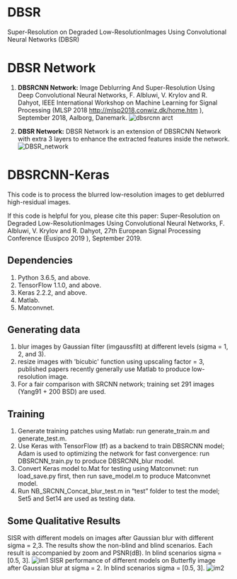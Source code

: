 # DBSR
Super-Resolution on Degraded Low-ResolutionImages Using Convolutional Neural Networks (DBSR)

# DBSR Network

1. **DBSRCNN Network:**
Image Deblurring And Super-Resolution Using Deep Convolutional Neural Networks,
F. Albluwi, V. Krylov and R. Dahyot, IEEE International Workshop on Machine Learning for Signal Processing (MLSP 2018 <http://mlsp2018.conwiz.dk/home.htm> ), September 2018, Aalborg, Danemark.
![dbsrcnn arct](https://user-images.githubusercontent.com/16929158/45629859-4bd2dc80-ba8f-11e8-82f4-409c28a32777.png)

2. **DBSR Network:**
DBSR Network is an extension of DBSRCNN Network with extra 3 layers to enhance the extracted features inside the network.
![DBSR_network](https://user-images.githubusercontent.com/16929158/60619236-173ad200-9dd0-11e9-9ff9-2c3c3cefcda7.png)


# DBSRCNN-Keras
This code is to process the blurred low-resolution images to get deblurred high-residual images.

If this code is helpful for you, please cite this paper: Super-Resolution on Degraded Low-ResolutionImages Using Convolutional Neural Networks, F. Albluwi, V. Krylov and R. Dahyot, 27th European Signal Processing Conference (Eusipco 2019 ), September 2019.

## Dependencies
1. Python 3.6.5, and above.
2. TensorFlow 1.1.0, and above.
3. Keras 2.2.2, and above.
4. Matlab.
5. Matconvnet. 

## Generating data
1. blur images by Gaussian filter (imgaussfilt) at different levels (sigma = 1, 2, and 3).
2. resize images with 'bicubic' function using upscaling factor = 3, published papers recently generally use Matlab to produce low-resolution image.
3. For a fair comparison with SRCNN network; training set 291 images (Yang91 + 200 BSD) are used.

## Training
1. Generate training patches using Matlab: run generate_train.m and generate_test.m.
2. Use Keras with TensorFlow (tf) as a backend to train DBSRCNN model; Adam is used to optimizing the network for fast convergence: run DBSRCNN_train.py to produce DBSRCNN_blur model.
3. Convert Keras model to.Mat for testing using Matconvnet: run load_save.py first, then run save_model.m to produce Matconvnet model.
4. Run NB_SRCNN_Concat_blur_test.m in “test” folder to test the model; Set5 and Set14 are used as testing data.

## Some Qualitative Results

SISR with different models on images after Gaussian blur with different sigma = 2,3. The results show the non-blind and
blind scenarios. Each result is accompanied by zoom and PSNR(dB). In blind scenarios sigma = [0.5, 3].
![im1](https://user-images.githubusercontent.com/16929158/60619661-148cac80-9dd1-11e9-852b-f8ab44700a5e.png)
SISR performance of different models on Butterfly image after Gaussian blur at sigma = 2. In blind scenarios sigma = [0.5, 3].
![im2](https://user-images.githubusercontent.com/16929158/60619873-911f8b00-9dd1-11e9-8144-d8e8ae9ec90a.png)
